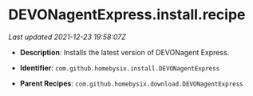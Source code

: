 # DEVONagentExpress.install.recipe

_Last updated 2021-12-23 19:58:07Z_

- **Description**: Installs the latest version of DEVONagent Express.

- **Identifier**: `com.github.homebysix.install.DEVONagentExpress`

- **Parent Recipes**: `com.github.homebysix.download.DEVONagentExpress`